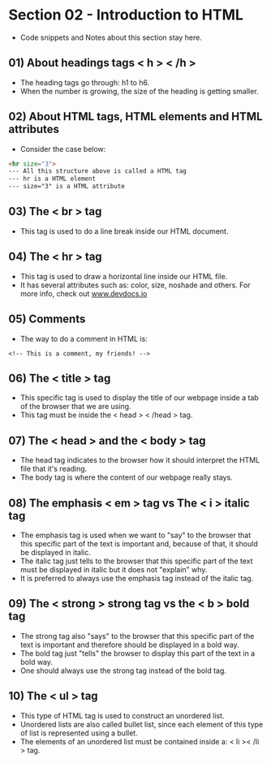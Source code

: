 # Section 02 - Introduction to HTML
* Code snippets and Notes about this section stay here.

## 01) About headings tags < h > < /h >
* The heading tags go through: h1 to h6.
* When the number is growing, the size of the heading is getting smaller.

## 02) About HTML tags, HTML elements and HTML attributes
* Consider the case below:
```html
<hr size="3">
--- All this structure above is called a HTML tag
--- hr is a HTML element
--- size="3" is a HTML attribute
```
## 03) The < br > tag
* This tag is used to do a line break inside our HTML document.

## 04) The < hr > tag
* This tag is used to draw a horizontal line inside our HTML file.
* It has several attributes such as: color, size, noshade and others. For more info, check out www.devdocs.io

## 05) Comments 
* The way to do a comment in HTML is:
```
<!-- This is a comment, my friends! -->
```

## 06) The < title > tag
* This specific tag is used to display the title of our webpage inside a tab of the browser that we are using.
* This tag must be inside the < head > < /head > tag.

## 07) The < head > and the < body > tag
* The head tag indicates to the browser how it should interpret the HTML file that it's reading.
* The body tag is where the content of our webpage really stays.

## 08) The emphasis < em > tag vs The < i > italic tag
* The emphasis tag is used when we want to "say" to the browser that this specific part of the text is important and, because of that, it should be displayed in italic.
* The italic tag just tells to the browser that this specific part of the text must be displayed in italic but it does not "explain" why.
* It is preferred to always use the emphasis tag instead of the italic tag.

## 09) The < strong > strong tag vs the < b > bold tag
* The strong tag also "says" to the browser that this specific part of the text is important and therefore should be displayed in a bold way.
* The bold tag just "tells" the browser to display this part of the text in a bold way.
* One should always use the strong tag instead of the bold tag.

## 10) The < ul > tag
* This type of HTML tag is used to construct an unordered list.
* Unordered lists are also called bullet list, since each element of this type of list is represented using a bullet.
* The elements of an unordered list must be contained inside a: < li >< /li > tag.

